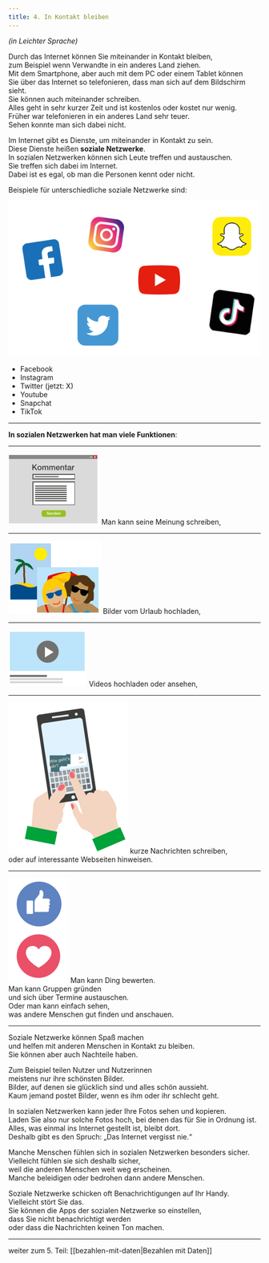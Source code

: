 ```yaml
---
title: 4. In Kontakt bleiben
---
```


_(in Leichter Sprache)_  

<!--<div class="toc">
  <h3 id="inhalt">Inhaltsverzeichnis</h3>
  <ul>
    <li><a href="#ueberschrift-1" class="toc-link">Wissen suchen</a></li>
    
  </ul>
</div>

<script>
document.addEventListener('click', function(e) {
  if (e.target.classList.contains('toc-link')) {
    e.preventDefault(); // Verhindert Standard-Link-Verhalten
    const targetId = e.target.getAttribute('href').substring(1);
    const targetElement = document.getElementById(targetId);
    if (targetElement) {
      targetElement.scrollIntoView({ behavior: 'smooth' });
    }
  }
});
</script>-->

Durch das Internet können Sie miteinander in Kontakt bleiben,  
zum Beispiel wenn Verwandte in ein anderes Land ziehen.  
Mit dem Smartphone, aber auch mit dem PC oder einem Tablet können  
Sie über das Internet so telefonieren, dass man sich auf dem Bildschirm sieht.  
Sie können auch miteinander schreiben.  
Alles geht in sehr kurzer Zeit und ist kostenlos oder kostet nur wenig.  
Früher war telefonieren in ein anderes Land sehr teuer.  
Sehen konnte man sich dabei nicht.  

Im Internet gibt es Dienste, um miteinander in Kontakt zu sein.  
Diese Dienste heißen **soziale Netzwerke**.  
In sozialen Netzwerken können sich Leute treffen und austauschen.  
Sie treffen sich dabei im Internet.  
Dabei ist es egal, ob man die Personen kennt oder nicht.  

Beispiele für unterschiedliche soziale Netzwerke sind:  

![Unterschiedliche soziale Netzwerke](/assets/soziale-netzwerke1.png)

- Facebook
- Instagram
- Twitter (jetzt: X)
- Youtube
- Snapchat
- TikTok

---
**In sozialen Netzwerken hat man viele Funktionen**:

---
![Kommentar schreiben](/assets/soziale-netzwerke2.png)
Man kann seine Meinung schreiben,

---
![Bilder hochladen](/assets/soziale-netzwerke3.png)
Bilder vom Urlaub hochladen,

---
![Videos hochladen](/assets/soziale-netzwerke4.png)
Videos hochladen oder ansehen,

---
![Kurznachrichten schreiben](/assets/soziale-netzwerke5.png)
kurze Nachrichten schreiben,  
oder auf interessante Webseiten hinweisen.

---
![Bewertungen](/assets/soziale-netzwerke6.png)
Man kann Ding bewerten.  
Man kann Gruppen gründen  
und sich über Termine austauschen.  
Oder man kann einfach sehen,  
was andere Menschen gut finden und anschauen.  

---
Soziale Netzwerke können Spaß machen  
und helfen mit anderen Menschen in Kontakt zu bleiben.  
Sie können aber auch Nachteile haben.  

Zum Beispiel teilen Nutzer und Nutzerinnen  
meistens nur ihre schönsten Bilder.  
Bilder, auf denen sie glücklich sind und alles schön aussieht.  
Kaum jemand postet Bilder, wenn es ihm oder ihr schlecht geht.  

In sozialen Netzwerken kann jeder Ihre Fotos sehen und kopieren.  
Laden Sie also nur solche Fotos hoch, bei denen das für Sie in Ordnung ist.  
Alles, was einmal ins Internet gestellt ist, bleibt dort.  
Deshalb gibt es den Spruch: „Das Internet vergisst nie.“  

Manche Menschen fühlen sich in sozialen Netzwerken besonders sicher.  
Vielleicht fühlen sie sich deshalb sicher,  
weil die anderen Menschen weit weg erscheinen.  
Manche beleidigen oder bedrohen dann andere Menschen.  

Soziale Netzwerke schicken oft Benachrichtigungen auf Ihr Handy.  
Vielleicht stört Sie das.  
Sie können die Apps der sozialen Netzwerke so einstellen,  
dass Sie nicht benachrichtigt werden  
oder dass die Nachrichten keinen Ton machen.  

---
weiter zum 5. Teil: [[bezahlen-mit-daten|Bezahlen mit Daten]]
